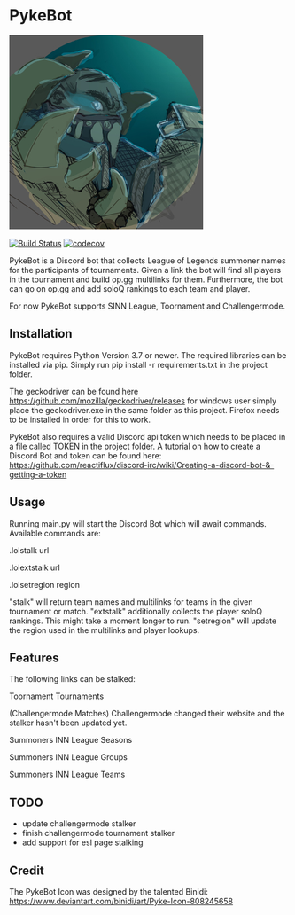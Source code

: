# PykeBot

![alt text](./PykeIconResize.jpg)

[![Build Status](https://travis-ci.com/Twalord/PykeBot.svg?branch=master)](https://travis-ci.com/Twalord/PykeBot)
[![codecov](https://codecov.io/gh/Twalord/PykeBot/branch/master/graph/badge.svg)](https://codecov.io/gh/Twalord/PykeBot)

PykeBot is a Discord bot that collects League of Legends summoner names for the participants of tournaments.
Given a link the bot will find all players in the tournament and build op.gg multilinks for them.
Furthermore, the bot can go on op.gg and add soloQ rankings to each team and player.

For now PykeBot supports SINN League, Toornament and Challengermode.

## Installation

PykeBot requires Python Version 3.7 or newer.
The required libraries can be installed via pip.
Simply run pip install -r requirements.txt in the project folder.

The geckodriver can be found here https://github.com/mozilla/geckodriver/releases
for windows user simply place the geckodriver.exe in the same folder as this project.
Firefox needs to be installed in order for this to work.

PykeBot also requires a valid Discord api token which needs to be placed in a file called TOKEN in the project folder.
A tutorial on how to create a Discord Bot and token can be found here:
https://github.com/reactiflux/discord-irc/wiki/Creating-a-discord-bot-&-getting-a-token

## Usage

Running main.py will start the Discord Bot which will await commands.
Available commands are:

.lolstalk url

.lolextstalk url

.lolsetregion region

"stalk" will return team names and multilinks for teams in the given tournament or match.
"extstalk" additionally collects the player soloQ rankings. This might take a moment longer to run.
"setregion" will update the region used in the multilinks and player lookups.

## Features

The following links can be stalked:

Toornament Tournaments

(Challengermode Matches)
    Challengermode changed their website and the stalker hasn't been updated yet.

Summoners INN League Seasons

Summoners INN League Groups

Summoners INN League Teams

## TODO

- update challengermode stalker
- finish challengermode tournament stalker
- add support for esl page stalking


## Credit
The PykeBot Icon was designed by the talented Binidi:
https://www.deviantart.com/binidi/art/Pyke-Icon-808245658